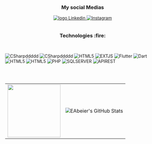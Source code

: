 <h3 align="center">My social Medias</h3>

<p align="center">
  <a target="_blank" href="https://www.linkedin.com/in/emerson-alves-beier/" >
    <img alt="logo Linkedin" src="https://img.shields.io/badge/LinkedIn-0077B5?style=for-the-badge&logo=linkedin&logoColor=white">
  </a>
                                                                                                                               
   <a href="https://www.instagram.com/emersonabe/">
    <img alt="Instagram" src="https://img.shields.io/badge/Instagram-E4405F?style=for-the-badge&logo=instagram&logoColor=white"></a>
     </p>
<div align="center">
 <h1> 
   <a href="https://fontmeme.com/fonts/libre-franklin-font/">
   </a>
 </h1>
</div>
<h3 align="center">Technologies :fire:</h3>
<br/>

![CSharpddddd](https://img.shields.io/badge/C%23-239120?style=for-the-badge&logo=c-sharp&logoColor=white)
![CSharpddddd](https://img.shields.io/badge/.NET-512BD4?style=for-the-badge&logo=dotnet&logoColor=white)
![HTML5](	https://img.shields.io/badge/Visual_Studio-5C2D91?style=for-the-badge&logo=visual%20studio&logoColor=white)
![EXTJS](https://img.shields.io/badge/Ext.js-99d98c?style=for-the-badge&logo=ext.js&logoColor=white)
![Flutter](https://img.shields.io/badge/Flutter-00008B?style=for-the-badge&logo=Flutter&logoColor)
![Dart](https://img.shields.io/badge/dart-483D8B?style=for-the-badge&logo=Dart&logoColor)
![HTML5](https://img.shields.io/badge/HTML5-E34F26?style=for-the-badge&logo=html5&logoColor=white)
![HTML5](https://img.shields.io/badge/CSS3-1572B6?style=for-the-badge&logo=css3&logoColor=white)
![PHP](https://img.shields.io/badge/php-836FFF?style=for-the-badge&logo=php&logoColor=white)
![SQLSERVER](https://img.shields.io/badge/sql_server-8B0000?style=for-the-badge&logo=sql%20server&logoColor=white)
![APIREST](https://img.shields.io/badge/api_rest-7B68EE?style=for-the-badge&logo=rest&logoColor=white)

</br>
</br>
<table align="left">
  <row>
    <td>
     <!-- Card -->
      <a href="https://github.com/EAbeier">
  <img height='172' src='https://github-readme-stats.vercel.app/api/top-langs/?username=EAbeier&layout=compact&theme=dracula'>
</a>
    </td>
    <td>
      <img src="https://github-readme-stats.vercel.app/api?username=EAbeier&&show_icons=true&theme=dark&line_height=27&v=5" alt="EAbeier's GitHub Stats" />
    </td>
  </row>
</table> 

</br>
</br>




